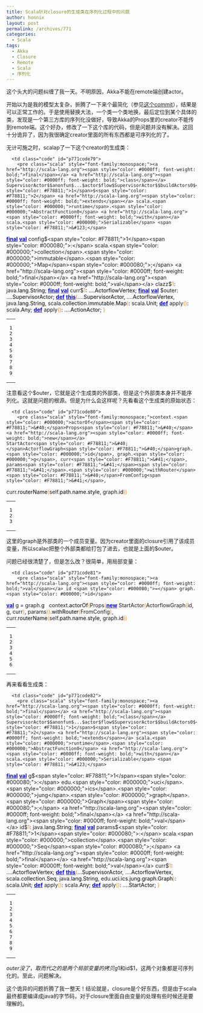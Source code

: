 ```yaml
---
title: Scala针对closure的生成类在序列化过程中的问题
author: honnix
layout: post
permalink: /archives/771
categories:
  - Scala
tags:
  - Akka
  - Closure
  - Remote
  - Scala
  - 序列化
---
```

这个头大的问题纠缠了我一天。不明原因，Akka不能在remote端创建actor。

开始以为是我的模型太复杂，折腾了一下来个最简化（参见<a title="sample to show complex actor setup" href="https://github.com/honnix/actorcluster/commit/8ad5d215b9a0dbf8c4329851982beee80698abee" target="_blank">这个commit</a>），结果是可以正常工作的。于是使用替换大法，一个类一个类地换，最后定位到某个具体的类，发现是一个第三方库的序列化没做好，导致Akka的Props里的creator不能传到remote端。这个好办，修改了一下这个库的代码，但是问题并没有解决。这回十分诡异了，因为我很确定creator里面的所有东西都是可序列化的了。

无计可施之时，scalap了一下这个creator的生成类：

<div class="wp_codebox">
  <table>
    <tr id="p77179">
      <td class="line_numbers">
        <pre>1
2
3
4
5
6
7
8
9
</pre>
      </td>
      
      <td class="code" id="p771code79">
        <pre class="scala" style="font-family:monospace;"><a href="http://scala-lang.org"><span style="color: #0000ff; font-weight: bold;">final</span></a> <a href="http://scala-lang.org"><span style="color: #0000ff; font-weight: bold;">class</span></a> SupervisorActor$$anonfun$...$actor$flow$SupervisorActor$$buildActors0$<span style="color: #F78811;">1</span>$<span style="color: #F78811;">2</span> <a href="http://scala-lang.org"><span style="color: #0000ff; font-weight: bold;">extends</span></a> scala.<span style="color: #000000;">runtime</span>.<span style="color: #000000;">AbstractFunction0</span> <a href="http://scala-lang.org"><span style="color: #0000ff; font-weight: bold;">with</span></a> scala.<span style="color: #000000;">Serializable</span> <span style="color: #F78811;">&#123;</span>
  <a href="http://scala-lang.org"><span style="color: #0000ff; font-weight: bold;">final</span></a> <a href="http://scala-lang.org"><span style="color: #0000ff; font-weight: bold;">val</span></a> config$<span style="color: #F78811;">1</span><span style="color: #000080;">:</span> scala.<span style="color: #000000;">collection</span>.<span style="color: #000000;">immutable</span>.<span style="color: #000000;">Map</span><span style="color: #000080;">;</span>
  <a href="http://scala-lang.org"><span style="color: #0000ff; font-weight: bold;">final</span></a> <a href="http://scala-lang.org"><span style="color: #0000ff; font-weight: bold;">val</span></a> clazz$<span style="color: #F78811;">1</span><span style="color: #000080;">:</span> java.<span style="color: #000000;">lang</span>.<span style="color: #000000;">String</span><span style="color: #000080;">;</span>
  <a href="http://scala-lang.org"><span style="color: #0000ff; font-weight: bold;">final</span></a> <a href="http://scala-lang.org"><span style="color: #0000ff; font-weight: bold;">val</span></a> curr$<span style="color: #F78811;">1</span><span style="color: #000080;">:</span> ....<span style="color: #000000;">ActorflowVertex</span><span style="color: #000080;">;</span>
  <a href="http://scala-lang.org"><span style="color: #0000ff; font-weight: bold;">final</span></a> <a href="http://scala-lang.org"><span style="color: #0000ff; font-weight: bold;">val</span></a> $outer<span style="color: #000080;">:</span> ....<span style="color: #000000;">SupervisorActor</span><span style="color: #000080;">;</span>
  <a href="http://scala-lang.org"><span style="color: #0000ff; font-weight: bold;">def</span></a> <a href="http://scala-lang.org"><span style="color: #0000ff; font-weight: bold;">this</span></a><span style="color: #F78811;">&#40;</span>....<span style="color: #000000;">SupervisorActor</span>, ....<span style="color: #000000;">ActorflowVertex</span>, java.<span style="color: #000000;">lang</span>.<span style="color: #000000;">String</span>, scala.<span style="color: #000000;">collection</span>.<span style="color: #000000;">immutable</span>.<span style="color: #000000;">Map</span><span style="color: #F78811;">&#41;</span><span style="color: #000080;">:</span> scala.<span style="color: #000000;">Unit</span><span style="color: #000080;">;</span>
  <a href="http://scala-lang.org"><span style="color: #0000ff; font-weight: bold;">def</span></a> apply<span style="color: #F78811;">&#40;</span><span style="color: #F78811;">&#41;</span><span style="color: #000080;">:</span> scala.<span style="color: #000000;">Any</span><span style="color: #000080;">;</span>
  <a href="http://scala-lang.org"><span style="color: #0000ff; font-weight: bold;">def</span></a> apply<span style="color: #F78811;">&#40;</span><span style="color: #F78811;">&#41;</span><span style="color: #000080;">:</span> ....<span style="color: #000000;">ActionActor</span><span style="color: #000080;">;</span>
<span style="color: #F78811;">&#125;</span></pre>
      </td>
    </tr>
  </table>
</div>

注意看这个$outer，它就是这个生成类的外部类，但是这个外部类本身并不能序列化。这就是问题的根源。但是为什么会这样呢？先看看这个生成类的原始状态：

<div class="wp_codebox">
  <table>
    <tr id="p77180">
      <td class="line_numbers">
        <pre>1
2
3
</pre>
      </td>
      
      <td class="code" id="p771code80">
        <pre class="scala" style="font-family:monospace;">context.<span style="color: #000000;">actorOf</span><span style="color: #F78811;">&#40;</span>Props<span style="color: #F78811;">&#40;</span><a href="http://scala-lang.org"><span style="color: #0000ff; font-weight: bold;">new</span></a>
    StartActor<span style="color: #F78811;">&#40;</span>ActorflowGraph<span style="color: #F78811;">&#40;</span>graph.<span style="color: #000000;">id</span>, graph.<span style="color: #000000;">g</span>, curr<span style="color: #F78811;">&#41;</span>, params<span style="color: #F78811;">&#41;</span><span style="color: #F78811;">&#41;</span>.<span style="color: #000000;">withRouter</span><span style="color: #F78811;">&#40;</span>FromConfig<span style="color: #F78811;">&#41;</span>,
  curr.<span style="color: #000000;">routerName</span><span style="color: #F78811;">&#40;</span>self.<span style="color: #000000;">path</span>.<span style="color: #000000;">name</span>.<span style="color: #000000;">style</span>, graph.<span style="color: #000000;">id</span><span style="color: #F78811;">&#41;</span><span style="color: #F78811;">&#41;</span></pre>
      </td>
    </tr>
  </table>
</div>

这里的graph是外部类的一个成员变量。因为creator里面的closure引用了该成员变量，所以scalac把整个外部类都给打包了进去，也就是上面的$outer。

问题已经很清楚了，但是怎么改？很简单，用局部变量：

<div class="wp_codebox">
  <table>
    <tr id="p77181">
      <td class="line_numbers">
        <pre>1
2
3
4
5
6
</pre>
      </td>
      
      <td class="code" id="p771code81">
        <pre class="scala" style="font-family:monospace;"><a href="http://scala-lang.org"><span style="color: #0000ff; font-weight: bold;">val</span></a> id <span style="color: #000080;">=</span> graph.<span style="color: #000000;">id</span>
<a href="http://scala-lang.org"><span style="color: #0000ff; font-weight: bold;">val</span></a> g <span style="color: #000080;">=</span> graph.<span style="color: #000000;">g</span>
&nbsp;
context.<span style="color: #000000;">actorOf</span><span style="color: #F78811;">&#40;</span>Props<span style="color: #F78811;">&#40;</span><a href="http://scala-lang.org"><span style="color: #0000ff; font-weight: bold;">new</span></a>
    StartActor<span style="color: #F78811;">&#40;</span>ActorflowGraph<span style="color: #F78811;">&#40;</span>id, g, curr<span style="color: #F78811;">&#41;</span>, params<span style="color: #F78811;">&#41;</span><span style="color: #F78811;">&#41;</span>.<span style="color: #000000;">withRouter</span><span style="color: #F78811;">&#40;</span>FromConfig<span style="color: #F78811;">&#41;</span>,
  curr.<span style="color: #000000;">routerName</span><span style="color: #F78811;">&#40;</span>self.<span style="color: #000000;">path</span>.<span style="color: #000000;">name</span>.<span style="color: #000000;">style</span>, graph.<span style="color: #000000;">id</span><span style="color: #F78811;">&#41;</span><span style="color: #F78811;">&#41;</span></pre>
      </td>
    </tr>
  </table>
</div>

再来看看生成类：

<div class="wp_codebox">
  <table>
    <tr id="p77182">
      <td class="line_numbers">
        <pre>1
2
3
4
5
6
7
8
9
</pre>
      </td>
      
      <td class="code" id="p771code82">
        <pre class="scala" style="font-family:monospace;"><a href="http://scala-lang.org"><span style="color: #0000ff; font-weight: bold;">final</span></a> <a href="http://scala-lang.org"><span style="color: #0000ff; font-weight: bold;">class</span></a> SupervisorActor$$anonfun$...$actor$flow$SupervisorActor$$buildActors0$<span style="color: #F78811;">1</span>$<span style="color: #F78811;">2</span> <a href="http://scala-lang.org"><span style="color: #0000ff; font-weight: bold;">extends</span></a> scala.<span style="color: #000000;">runtime</span>.<span style="color: #000000;">AbstractFunction0</span> <a href="http://scala-lang.org"><span style="color: #0000ff; font-weight: bold;">with</span></a> scala.<span style="color: #000000;">Serializable</span> <span style="color: #F78811;">&#123;</span>
  <a href="http://scala-lang.org"><span style="color: #0000ff; font-weight: bold;">final</span></a> <a href="http://scala-lang.org"><span style="color: #0000ff; font-weight: bold;">val</span></a> g$<span style="color: #F78811;">1</span><span style="color: #000080;">:</span> edu.<span style="color: #000000;">uci</span>.<span style="color: #000000;">ics</span>.<span style="color: #000000;">jung</span>.<span style="color: #000000;">graph</span>.<span style="color: #000000;">Graph</span><span style="color: #000080;">;</span>
  <a href="http://scala-lang.org"><span style="color: #0000ff; font-weight: bold;">final</span></a> <a href="http://scala-lang.org"><span style="color: #0000ff; font-weight: bold;">val</span></a> id$<span style="color: #F78811;">1</span><span style="color: #000080;">:</span> java.<span style="color: #000000;">lang</span>.<span style="color: #000000;">String</span><span style="color: #000080;">;</span>
  <a href="http://scala-lang.org"><span style="color: #0000ff; font-weight: bold;">final</span></a> <a href="http://scala-lang.org"><span style="color: #0000ff; font-weight: bold;">val</span></a> params$<span style="color: #F78811;">1</span><span style="color: #000080;">:</span> scala.<span style="color: #000000;">collection</span>.<span style="color: #000000;">Seq</span><span style="color: #000080;">;</span>
  <a href="http://scala-lang.org"><span style="color: #0000ff; font-weight: bold;">final</span></a> <a href="http://scala-lang.org"><span style="color: #0000ff; font-weight: bold;">val</span></a> curr$<span style="color: #F78811;">1</span><span style="color: #000080;">:</span> ....<span style="color: #000000;">ActorflowVertex</span><span style="color: #000080;">;</span>
  <a href="http://scala-lang.org"><span style="color: #0000ff; font-weight: bold;">def</span></a> <a href="http://scala-lang.org"><span style="color: #0000ff; font-weight: bold;">this</span></a><span style="color: #F78811;">&#40;</span>...<span style="color: #000000;">SupervisorActor</span>, ....<span style="color: #000000;">ActorflowVertex</span>, scala.<span style="color: #000000;">collection</span>.<span style="color: #000000;">Seq</span>, java.<span style="color: #000000;">lang</span>.<span style="color: #000000;">String</span>, edu.<span style="color: #000000;">uci</span>.<span style="color: #000000;">ics</span>.<span style="color: #000000;">jung</span>.<span style="color: #000000;">graph</span>.<span style="color: #000000;">Graph</span><span style="color: #F78811;">&#41;</span><span style="color: #000080;">:</span> scala.<span style="color: #000000;">Unit</span><span style="color: #000080;">;</span>
  <a href="http://scala-lang.org"><span style="color: #0000ff; font-weight: bold;">def</span></a> apply<span style="color: #F78811;">&#40;</span><span style="color: #F78811;">&#41;</span><span style="color: #000080;">:</span> scala.<span style="color: #000000;">Any</span><span style="color: #000080;">;</span>
  <a href="http://scala-lang.org"><span style="color: #0000ff; font-weight: bold;">def</span></a> apply<span style="color: #F78811;">&#40;</span><span style="color: #F78811;">&#41;</span><span style="color: #000080;">:</span> ....<span style="color: #000000;">StartActor</span><span style="color: #000080;">;</span>
<span style="color: #F78811;">&#125;</span></pre>
      </td>
    </tr>
  </table>
</div>

$outer没了，取而代之的是两个局部变量的拷贝g$1和id$1，这两个对象都是可序列化的。至此，问题解决。

这个诡异的问题折腾了我一整天！结论就是，closure是个好东西，但是由于scala最终都要编译成java的字节码，对于closure里面自由变量的处理有些时候还是要理解的。